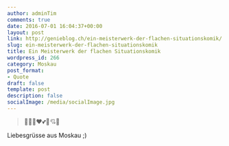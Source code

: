 ```yaml
---
author: adminTim
comments: true
date: 2016-07-01 16:04:37+00:00
layout: post
link: http://genieblog.ch/ein-meisterwerk-der-flachen-situationskomik/
slug: ein-meisterwerk-der-flachen-situationskomik
title: Ein Meisterwerk der flachen Situationskomik
wordpress_id: 266
category: Moskau
post_format:
- Quote
draft: false
template: post
description: false
socialImage: /media/socialImage.jpg
---
```


<blockquote>💋😍😘❤💕💓💘💌</blockquote>



Liebesgrüsse aus Moskau ;)
